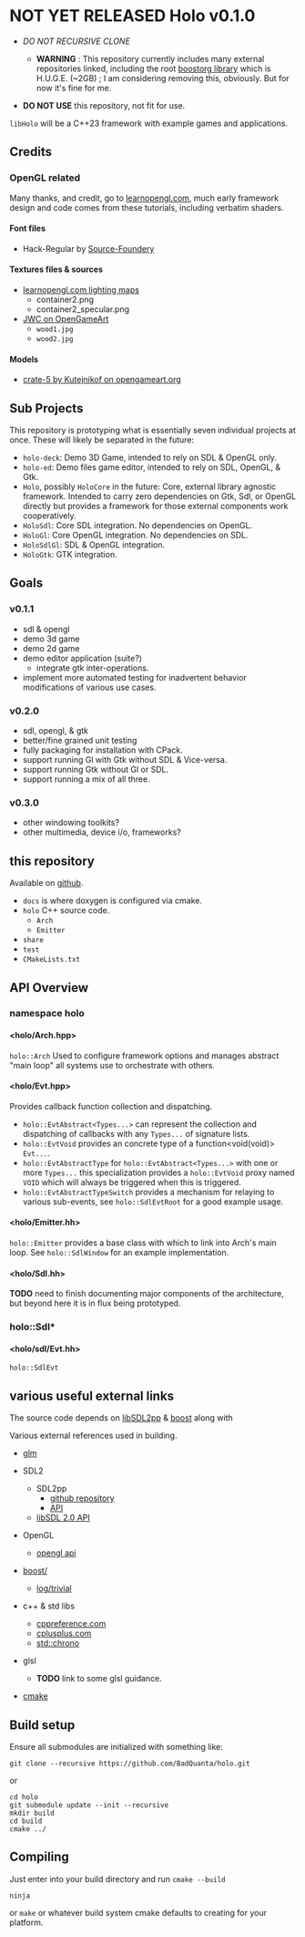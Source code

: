 # NOT YET RELEASED Holo v0.1.0

[learnOpenGl]:https://learnopengl.com/

* _DO NOT RECURSIVE CLONE_
  * __WARNING__ : This repository currently includes many external repositories linked, including the root [boostorg library][boost] which is H.U.G.E. (~2GB) ; I am considering removing this, obviously. But for now it's fine for me.

* __DO NOT USE__ this repository, not fit for use.

`libHolo` will be a C++23 framework with example games and applications.


## Credits

### OpenGL related

Many thanks, and credit, go to [learnopengl.com](https://learnopengl.com/), much early framework design and code comes from these tutorials, including verbatim shaders.

#### Font files

* Hack-Regular by [Source-Foundery](https://github.com/source-foundry/Hack)

#### Textures files & sources

* [learnopengl.com lighting maps](https://learnopengl.com/Lighting/Lighting-maps)
  * container2.png
  * container2_specular.png
* [JWC on OpenGameArt](https://opengameart.org/content/wood-texture-tiles)
  * `wood1.jpg`
  * `wood2.jpg`

#### Models

* [crate-5 by Kutejnikof on opengameart.org](https://opengameart.org/content/crate-5)

## Sub Projects

This repository is prototyping what is essentially seven individual projects at once.
These will likely be separated in the future:

* `holo-deck`: Demo 3D Game, intended to rely on SDL & OpenGL only.
* `holo-ed`: Demo files game editor, intended to rely on SDL, OpenGL, & Gtk.
* `Holo`, possibly `HoloCore` in the future: Core, external library agnostic framework.  Intended to carry zero dependencies on Gtk, Sdl, or OpenGL directly but provides a framework for those external components work cooperatively.
* `HoloSdl`: Core SDL integration. No dependencies on OpenGL.
* `HoloGl`: Core OpenGL integration. No dependencies on SDL.
* `HoloSdlGl`: SDL & OpenGL integration.
* `HoloGtk`: GTK integration.

## Goals

### v0.1.1

* sdl & opengl
* demo 3d game
* demo 2d game
* demo editor application (suite?)
  * integrate gtk inter-operations.
* implement more automated testing for
inadvertent behavior modifications of various use cases.

### v0.2.0

* sdl, opengl, & gtk
* better/fine grained unit testing
* fully packaging for installation with CPack.
* support running Gl with Gtk without SDL & Vice-versa.
* support running Gtk without Gl or SDL.
* support running a mix of all three.

### v0.3.0

* other windowing toolkits?
* other multimedia, device i/o, frameworks?

## this repository

[HOLO_GITHUB]:https://github.com/BadQuanta/holo

  Available on [github][HOLO_GITHUB].

* `docs` is where doxygen is configured via cmake.
* `holo` C++ source code.
  * `Arch`
  * `Emitter`
* `share`
* `test`
* `CMakeLists.txt`

## API Overview

### namespace holo

#### &lt;holo/Arch.hpp&gt;

  `holo::Arch` Used to configure framework options and manages abstract "main loop" all systems use to orchestrate with others.

#### &lt;holo/Evt.hpp&gt;

  Provides callback function collection and dispatching.

* `holo::EvtAbstract<Types...>` can represent the collection and dispatching of callbacks with any `Types...` of signature lists.
* `holo::EvtVoid` provides an concrete type of a function<void(void)> `Evt...`.
* `holo::EvtAbstractType` for `holo::EvtAbstract<Types...>` with one or more `Types...` this
specialization provides a `holo::EvtVoid` proxy named `VOID` which will always be triggered when this is triggered.
* `holo::EvtAbstractTypeSwitch` provides a mechanism for relaying to various sub-events, see `holo::SdlEvtRoot` for a good example usage.

#### &lt;holo/Emitter.hh&gt;

`holo::Emitter` provides a base class with which to link into Arch's main loop. See `holo::SdlWindow` for an example implementation.

#### &lt;holo/Sdl.hh&gt;

__TODO__ need to finish documenting major components of the architecture, but beyond here it
is in flux being prototyped.

### holo::Sdl*

#### &lt;holo/sdl/Evt.hh&gt;

`holo::SdlEvt`

## various useful external links

The source code depends on [libSDL2pp][libSDL2pp] & [boost][boost] along with

Various external references used in building.

[boost]:https://github.com/boostorg/boost
[boost_log_trivial]:https://www.boost.org/doc/libs/1_75_0/libs/log/doc/html/log/tutorial.html
[glm]:https://github.com/g-truc/glm
[libSDL2pp]:https://github.com/libSDL2pp/libSDL2pp
[libSDL2pp_API]:https://sdl2pp.amdmi3.ru/
[libSDL2_API]:https://wiki.libsdl.org/SDL2/CategoryAPI

* [glm][glm]
* SDL2
  * SDL2pp
    * [github repository][libSDL2pp]
    * [API][libSDL2pp_API]
  * [libSDL 2.0 API][libSDL2_API]
* OpenGL
  * [opengl api](https://registry.khronos.org/OpenGL-Refpages/gl4/html/index.php)
* [boost/][boost]

  * [log/trivial][boost_log_trivial]
* c++ & std libs
  * [cppreference.com](https://en.cppreference.com/w/cpp)
  * [cplusplus.com](https://cplusplus.com/)
  * [std::chrono](https://cplusplus.com/reference/chrono/)
* glsl
  * __TODO__ link to some glsl guidance.

* [cmake](https://cmake.org/cmake/help/v3.24/manual/cmake-commands.7.html)

## Build setup

Ensure all submodules are initialized with something like:

    git clone --recursive https://github.com/BadQuanta/holo.git

or

    cd holo
    git submodule update --init --recursive
    mkdir build
    cd build
    cmake ../

## Compiling

Just enter into your build directory and run `cmake --build`

    ninja

or `make` or whatever build system cmake defaults to creating for your platform.
